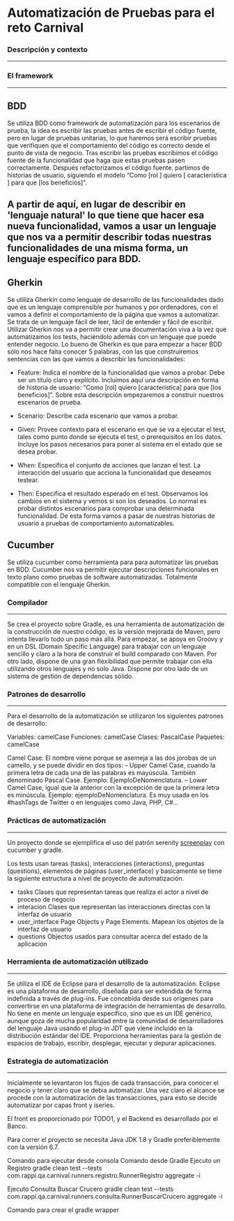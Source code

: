 # Automatización de Pruebas para el reto Carnival

### Descripción y contexto
---

### El framework
---
## BDD
Se utiliza BDD como framework de automatización para los escenarios de prueba, la idea es escribir las pruebas antes de escribir el código fuente, pero en lugar de pruebas unitarias, lo que haremos será escribir pruebas que verifiquen que el comportamiento del código es correcto desde el punto de vista de negocio. 
Tras escribir las pruebas escribimos el código fuente de la funcionalidad que haga que estas pruebas pasen correctamente. Después refactorizamos el código fuente.
partimos de historias de usuario, siguiendo el modelo “Como [rol ] quiero [ característica ] para que [los beneficios]”. 

A partir de aquí, en lugar de describir en 'lenguaje natural' lo que tiene que hacer esa nueva funcionalidad, vamos a usar un lenguaje que nos va a permitir describir todas nuestras funcionalidades de una misma forma, un lenguaje específico para BDD.
---
## Gherkin
Se utiliza Gherkin como lenguaje de desarrollo de las funcionalidades dado que es un lenguaje comprensible por humanos y por ordenadores, con el vamos a definir el comportamiento de la página que vamos a automatizar.
Se trata de un lenguaje fácil de leer, fácil de entender y fácil de escribir. Utilizar Gherkin nos va a permitir crear una documentación viva a la vez que automatizamos los tests, haciéndolo además con un lenguaje que puede entender negocio.
Lo bueno de Gherkin es que para empezar a hacer BDD sólo nos hace falta conocer 5 palabras, con las que construiremos sentencias con las que vamos a describir las funcionalidades:
- Feature: Indica el nombre de la funcionalidad que vamos a probar. Debe ser un título claro y explícito. Incluimos aquí una descripción en forma de historia de usuario: “Como [rol] quiero [característica] para que [los beneficios]”. Sobre esta descripción empezaremos a construir nuestros escenarios de prueba.
- Scenario: Describe cada escenario que vamos a probar.
-	Given: Provee contexto para el escenario en que se va a ejecutar el test, tales como punto donde se ejecuta el test, o prerequisitos en los datos. Incluye los pasos necesarios para poner al sistema en el estado que se desea probar.
-	When: Especifica el conjunto de acciones que lanzan el test. La interacción del usuario que acciona la funcionalidad que deseamos testear.

-	Then: Especifica el resultado esperado en el test. Observamos los cambios en el sistema y vemos si son los deseados.
Lo normal es probar distintos escenarios para comprobar una determinada funcionalidad. 
De esta forma vamos a pasar de nuestras historias de usuario a pruebas de comportamiento automatizables.

## Cucumber
Se utiliza cucumber como herramienta para para automatizar las pruebas en BDD. Cucumber nos va permitir ejecutar descripciones funcionales en texto plano como pruebas de software automatizadas. Totalmente compatible con el lenguaje Gherkin.

### Compilador
---
Se crea el proyecto sobre Gradle, es una herramienta de automatización de la construcción de nuestro código, es la versión mejorada de Maven, pero intenta llevarlo todo un paso más allá. Para empezar, se apoya en Groovy y en un DSL (Domain Specific Language) para trabajar con un lenguaje sencillo y claro a la hora de construir el build comparado con Maven. Por otro lado, dispone de una gran flexibilidad que permite trabajar con ella utilizando otros lenguajes y no solo Java. 
Dispone por otro lado de un sistema de gestión de dependencias sólido.

### Patrones de desarrollo
---
Para el desarrollo de la automatización se utilizaron los siguientes patrones de desarrollo:

Variables: camelCase
Funciones: camelCase
Clases: PascalCase
Paquetes: camelCase

Camel Case: El nombre viene porque se asemeja a las dos jorobas de un camello, y se puede dividir en dos tipos:
– Upper Camel Case, cuando la primera letra de cada una de las palabras es mayúscula. También denominado Pascal Case. Ejemplo: EjemploDeNomenclatura.
– Lower Camel Case, igual que la anterior con la excepción de que la primera letra es minúscula. Ejemplo: ejemploDeNomenclatura.
Es muy usada en los #hashTags de Twitter o en lenguajes como Java, PHP, C#…

### Prácticas de automatización
---
Un proyecto donde se ejemplifica el uso del patrón serenity
[screenplay](http://thucydides.info/docs/serenity-staging/#_serenity_and_the_screenplay_pattern) con cucumber y gradle.

Los tests usan tareas (tasks), interacciones (interactions), preguntas (questions), elementos de páginas (user_interface) y basicamente se tiene la siguiente estructura a nivel de proyecto de automatización.

+ tasks
    Clases que representan tareas que realiza el actor a nivel de proceso de negocio
+ interacion
    Clases que representan las interacciones directas con la interfaz de usuario
+ user_interface
    Page Objects y Page Elements. Mapean los objetos de la interfaz de usuario
+ questions
    Objectos usados para consultar acerca del estado de la aplicación

### Herramienta de automatización utilizado
---
Se utiliza el IDE de Eclipse para el desarrollo de la automatización. Eclipse es una plataforma de desarrollo, diseñada para ser extendida de forma indefinida a través de plug-ins. Fue concebida desde sus orígenes para convertirse en una plataforma de integración de herramientas de desarrollo. No tiene en mente un lenguaje específico, sino que es un IDE genérico, aunque goza de mucha 
popularidad entre la comunidad de desarrolladores del lenguaje Java usando el plug-in JDT que viene incluido en la distribución estándar del IDE.
Proporciona herramientas para la gestión de espacios de trabajo, escribir, desplegar, ejecutar y depurar aplicaciones.

### Estrategia de automatización
---
Inicialmente se levantaron los flujos de cada transacción, para conocer el negocio y tener claro que se debia automatizar.
Una vez claro el alcance se procede con la automatización de las transacciones, para esto se decide automatizar por capas front y iseries.

El front es proporcionado por TODO1, y el Backend es desarrollado por el Banco.

Para correr el proyecto se necesita Java JDK 1.8 y Gradle preferiblemente con la versión 6.7.

Comando para ejecutar desde consola
Comando desde Gradle
Ejecuto un Registro
gradle clean test --tests com.rappi.qa.carnival.runners.registro.RunnerRegistro aggregate -i

Ejecuto Consulta Buscar Crucero
gradle clean test --tests com.rappi.qa.carnival.runners.consulta.RunnerBuscarCrucero aggregate -i


Comando para crear el gradle wrapper

